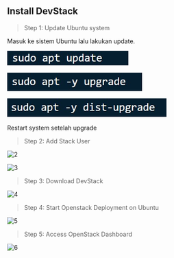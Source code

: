 Install DevStack
----------
> Step 1: Update Ubuntu system

Masuk ke sistem Ubuntu lalu lakukan update.

![1](devstack-01.jpg)

![2](devstack-02.jpg)

![3](devstack-03.jpg)

Restart system setelah upgrade

> Step 2: Add Stack User

![2](diy-2.jpg)

![3](diy-3.jpg)

> Step 3: Download DevStack

![4](diy-4.jpg)

> Step 4: Start Openstack Deployment on Ubuntu

![5](diy-5.jpg)

> Step 5: Access OpenStack Dashboard

![6](diy-6.jpg)
